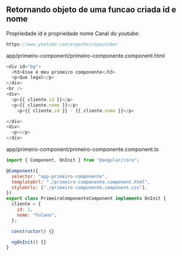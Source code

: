 ## Retornando objeto de uma funcao criada id e nome

Propriedade id e propriedade nome Canal do youtube:

```js
https://www.youtube.com/engenheiroyoutuber
```

app/primeiro-component/primeiro-componente.component.html

```js
<div id="bg">
  <h3>Esse é meu primeiro componente</h3>
  <p>Que legal</p>
</div>
<br />
<div>
  <p>{{ cliente.id }}</p>
  <p>{{ cliente.nome }}</p>
    <p>{{ cliente.id }} - {{ cliente.nome }}</p>

</div>
<div>
  <p></p>
</div>

```

app/primeiro-component/primeiro-componente.component.ts

```js
import { Component, OnInit } from "@angular/core";

@Component({
  selector: "app-primeiro-componente",
  templateUrl: "./primeiro-componente.component.html",
  styleUrls: ["./primeiro-componente.component.css"],
})
export class PrimeiroComponenteComponent implements OnInit {
  cliente = {
    id: 1,
    nome: "Fulano",
  };

  constructor() {}

  ngOnInit() {}
}
```
